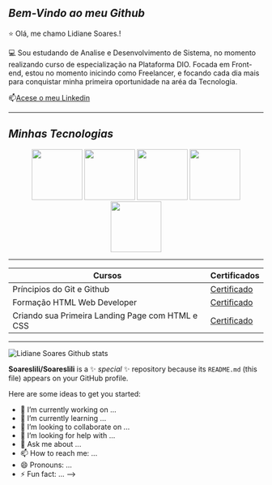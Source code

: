 ## *Bem-Vindo ao meu Github*

⭐ Olá, me chamo Lidiane Soares.!

💻 Sou estudando de Analise e Desenvolvimento de Sistema, no momento realizando curso de especialização na Plataforma DIO. Focada em Front-end, estou no momento inicindo como Freelancer, e focando cada dia mais para conquistar minha primeira oportunidade na aréa da Tecnologia.

📫[Acese o meu Linkedin](www.linkedin.com/in/lidianesantossoares)

----
## *Minhas Tecnologias*

<p align="center">
<img src="https://cdn.jsdelivr.net/gh/devicons/devicon@latest/icons/css3/css3-original.svg" width="100px">
<img src="https://cdn.jsdelivr.net/gh/devicons/devicon@latest/icons/javascript/javascript-original.svg" width="100px">
<img src="https://cdn.jsdelivr.net/gh/devicons/devicon@latest/icons/html5/html5-original.svg" width="100px">
<img src="https://cdn.jsdelivr.net/gh/devicons/devicon@latest/icons/react/react-original.svg" width="100px">
<img src="https://cdn.jsdelivr.net/gh/devicons/devicon@latest/icons/git/git-original.svg" width="100px">
</p>

----

|Cursos | Certificados|
|-------| -------------|
|Príncipios do Git e Github | [Certificado](https://hermes.dio.me/certificates/VNEJZK3F.pdf)
|Formação HTML Web Developer| [Certificado](https://hermes.dio.me/certificates/HIALNQYE.pdf)
|Criando sua Primeira Landing Page com HTML e CSS | [Certificado](https://hermes.dio.me/certificates/AOFHYMJY.pdf)

----
![Lidiane Soares Github stats](https://github-readme-stats.vercel.app/api?username=Soareslili&show_icons=true&theme=radical)




**Soareslili/Soareslili** is a ✨ _special_ ✨ repository because its `README.md` (this file) appears on your GitHub profile.

Here are some ideas to get you started:

- 🔭 I’m currently working on ...
- 🌱 I’m currently learning ...
- 👯 I’m looking to collaborate on ...
- 🤔 I’m looking for help with ...
- 💬 Ask me about ...
- 📫 How to reach me: ...
- 😄 Pronouns: ...
- ⚡ Fun fact: ...
-->
